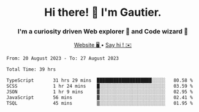 <h1 align="center">Hi there! 👋 I'm Gautier.</h1>
<h3 align="center">I'm a curiosity driven Web explorer 🚀 and Code wizard 🧙</h3>

<p align="center">
  <a href="https://xisabla.github.io/">Website 🖥️ </a> •
  <a href="mailto:xisabla.dev@gmail.com">Say hi ! ✉️</a>
</p>

<!--START_SECTION:waka-->

```txt
From: 20 August 2023 - To: 27 August 2023

Total Time: 39 hrs

TypeScript       31 hrs 29 mins  ████████████████████░░░░░   80.58 %
SCSS             1 hr 24 mins    █░░░░░░░░░░░░░░░░░░░░░░░░   03.59 %
JSON             1 hr 9 mins     ▓░░░░░░░░░░░░░░░░░░░░░░░░   02.95 %
JavaScript       56 mins         ▓░░░░░░░░░░░░░░░░░░░░░░░░   02.41 %
TSQL             45 mins         ▒░░░░░░░░░░░░░░░░░░░░░░░░   01.95 %
```

<!--END_SECTION:waka-->
